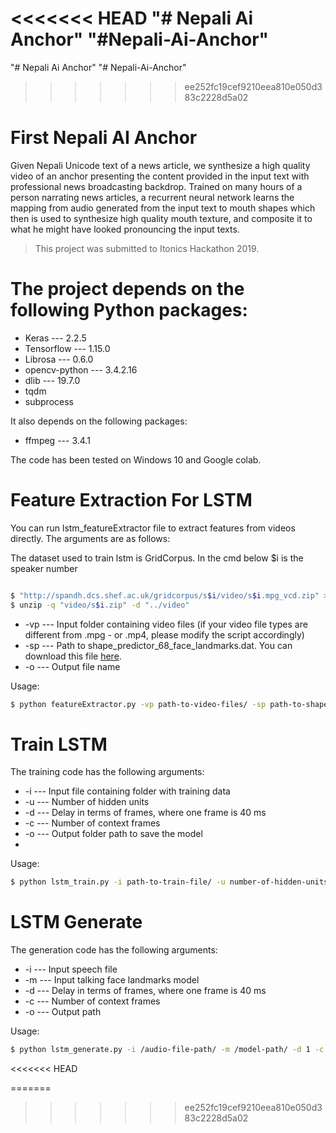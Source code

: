 <<<<<<< HEAD
"# Nepali Ai Anchor" "#Nepali-Ai-Anchor"
=======
"# Nepali Ai Anchor" 
"# Nepali-Ai-Anchor" 
>>>>>>> ee252fc19cef9210eea810e050d383c2228d5a02
# First Nepali AI Anchor 


Given Nepali Unicode text of a news article, we synthesize a high quality video of an anchor presenting the content provided in the input text with professional news broadcasting backdrop. Trained on many hours of a person narrating news articles, a recurrent neural network learns the mapping from audio generated from the input text to mouth shapes which then is used to synthesize high quality mouth texture, and composite it to what he might have looked pronouncing the input texts.


>This project was submitted to Itonics Hackathon 2019. 

# The project depends on the following Python packages:
- Keras --- 2.2.5
- Tensorflow --- 1.15.0
- Librosa --- 0.6.0
- opencv-python --- 3.4.2.16
- dlib --- 19.7.0
- tqdm
- subprocess

It also depends on the following packages:
- ffmpeg --- 3.4.1

The code has been tested on Windows 10 and Google colab.


# Feature Extraction For LSTM
You can run lstm_featureExtractor file to extract features from videos directly. The arguments are as follows:

The dataset used to train lstm is GridCorpus.
In the cmd below $i is the speaker number
```sh

$ "http://spandh.dcs.shef.ac.uk/gridcorpus/s$i/video/s$i.mpg_vcd.zip" > "s$i.zip"
$ unzip -q "video/s$i.zip" -d "../video"
```
- -vp --- Input folder containing video files (if your video file types are different from .mpg - or .mp4, please modify the script accordingly)
- -sp --- Path to shape_predictor_68_face_landmarks.dat. You can download this file [here](https://github.com/AKSHAYUBHAT/TensorFace/blob/master/openface/models/dlib/shape_predictor_68_face_landmarks.dat).
- -o --- Output file name

Usage:
```sh
$ python featureExtractor.py -vp path-to-video-files/ -sp path-to-shape-predictor-68-face-landmarks-dat -o output-file-folders
```

# Train LSTM
The training code has the following arguments:

- -i --- Input file containing folder with training data
- -u --- Number of hidden units
- -d --- Delay in terms of frames, where one frame is 40 ms
- -c --- Number of context frames
- -o --- Output folder path to save the model
- 
Usage:
```sh
$ python lstm_train.py -i path-to-train-file/ -u number-of-hidden-units -d number-of-delay-frames -c number-of-context-frames -o output-folder-to-save-model-file
```

# LSTM Generate
The generation code has the following arguments:

- -i --- Input speech file
- -m --- Input talking face landmarks model
- -d --- Delay in terms of frames, where one frame is 40 ms
- -c --- Number of context frames
- -o --- Output path


Usage:
```sh
$ python lstm_generate.py -i /audio-file-path/ -m /model-path/ -d 1 -c 3 -o /output-folder-path/ 
```

<<<<<<< HEAD





=======
>>>>>>> ee252fc19cef9210eea810e050d383c2228d5a02

